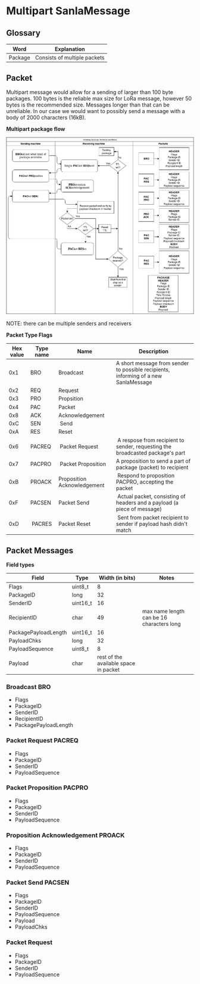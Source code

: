 # Multipart SanlaMessage

## Glossary

| Word | Explanation |
| --- | --- |
Package | Consists of multiple packets 

## Packet 

Multipart message would allow for a sending of larger than 100 byte packages. 
100 bytes is the reliable max size for LoRa message, however 50 bytes is the recommended size. 
Messages longer than that can be unreliable.
In our case we would want to possibly send a message with a body of 2000 characters (16kB).

__Multipart package flow__

![alt text](https://raw.githubusercontent.com/Monni/SanLa-classic/docs/docs/specifications/initial_protocol_plan.png?token=AKDudAex8yQ0V2Px4xhSDnImX0EduHL4ks5cElT5wA%3D%3D "Packet flow")

NOTE: there can be multiple senders and receivers

__Packet Type Flags__

| Hex value | Type name | Name | Description |
| --- | --- | --- | --- |
0x1 | BRO | Broadcast | A short message from sender to possible recipients, informing of a new SanlaMessage
0x2 | REQ | Request 
0x3 | PRO | Propsition
0x4 | PAC | Packet
0x8 | ACK | Acknowledgement
0xC | SEN | Send
0xA | RES | Reset
0x6 | PACREQ | Packet Request | A respose from recipient to sender, requesting the broadcasted package's part
0x7 | PACPRO | Packet Proposition | A proposition to send a part of package (packet) to recipient
0xB | PROACK | Proposition Acknowledgement | Respond to proposition PACPRO, accepting the packet
0xF | PACSEN | Packet Send | Actual packet, consisting of headers and a payload (a piece of message)
0xD | PACRES | Packet Reset | Sent from packet recipient to sender if payload hash didn't match

## Packet Messages

__Field types__

| Field | Type | Width (in bits) | Notes
| --- | --- | --- | --- |
| Flags | uint8_t | 8
| PackageID | long | 32
| SenderID | uint16_t | 16 |
| RecipientID | char | 49 |  max name length can be 16 characters long
| PackagePayloadLength | uint16_t | 16
| PayloadChks | long | 32
| PayloadSequence | uint8_t | 8
| Payload | char | rest of the available space in packet

### Broadcast BRO

- Flags
- PackageID
- SenderID
- RecipientID
- PackagePayloadLength

### Packet Request PACREQ

- Flags
- PackageID
- SenderID
- PayloadSequence

### Packet Proposition PACPRO

- Flags
- PackageID
- SenderID
- PayloadSequence

### Proposition Acknowledgement PROACK

- Flags
- PackageID
- SenderID
- PayloadSequence

### Packet Send PACSEN

- Flags
- PackageID
- SenderID
- PayloadSequence
- Payload
- PayloadChks

### Packet Request

- Flags
- PackageID
- SenderID
- PayloadSequence
